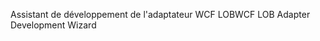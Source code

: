 <span data-ttu-id="bcc9e-101">Assistant de développement de l'adaptateur WCF LOB</span><span class="sxs-lookup"><span data-stu-id="bcc9e-101">WCF LOB Adapter Development Wizard</span></span>